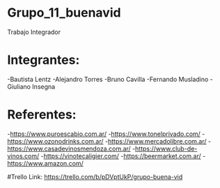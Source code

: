 # Grupo_11_buenavid
Trabajo Integrador

# Integrantes:
-Bautista Lentz
-Alejandro Torres
-Bruno Cavilla
-Fernando Musladino
-Giuliano Insegna 


# Referentes:
-https://www.puroescabio.com.ar/
-https://www.tonelprivado.com/
-https://www.ozonodrinks.com.ar/
-https://www.mercadolibre.com.ar/
-https://www.casadevinosmendoza.com.ar/
-https://www.club-de-vinos.com/
-https://vinotecaligier.com/
-https://beermarket.com.ar/
-https://www.amazon.com/


#Trello
Link: https://trello.com/b/pDVptUkP/grupo-buena-vid